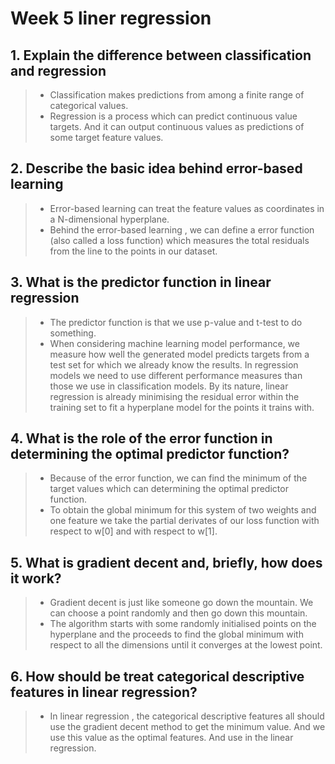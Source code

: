 # Week 5 liner regression

##  1. Explain the difference between classification and regression

> * Classification makes predictions from among a finite range of categorical values.
> * Regression is a process which can predict continuous value targets. And it can output continuous values as predictions of some target feature values.

## 2. Describe the basic idea behind error-based learning

> * Error-based learning can treat the feature values as coordinates in a N-dimensional hyperplane. 
> * Behind the error-based learning , we can define a error function (also called a loss function) which measures the total residuals  from the line to the points in our dataset.

##  3. What is the predictor function in linear regression

> * The predictor function is that we use p-value and t-test to do something.
> * When considering machine learning model performance, we measure how well the generated model predicts targets from a test set for which we already know the results. In regression models we need to use different performance measures than those we use in classification models. By its nature, linear regression is already minimising the residual error within the training set to fit a hyperplane model for the points it trains with.   

##  4. What is the role of the error function in determining the optimal predictor function?

> * Because of the error function, we can find the minimum of the target values which can determining the optimal predictor function.
> * To obtain the global minimum for this system of two weights and one feature we take the partial derivates of our loss function with respect to w[0] and with respect to w[1].   

##   5. What is gradient decent and, briefly, how does it work?

> * Gradient decent is just like someone go down the mountain. We can choose a point randomly and then go down this mountain.
> * The algorithm starts with some randomly initialised points on the hyperplane and the proceeds to find the global minimum with respect to all the dimensions until it converges at the lowest point.

##   6. How should be treat categorical descriptive features in linear regression?

> * In linear regression , the categorical descriptive features all should use the gradient decent method to get the minimum value. And we use this value as the optimal features. And use in the linear regression.